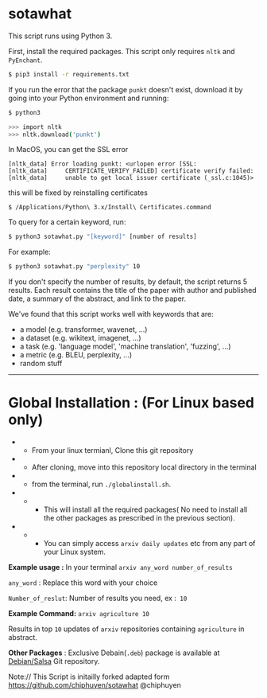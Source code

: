 # sotawhat

This script runs using Python 3.

First, install the required packages. This script only requires ``nltk`` and ``PyEnchant``.

```bash
$ pip3 install -r requirements.txt
```

If you run the error that the package ``punkt`` doesn't exist, download it by going into your Python environment and running:

```bash
$ python3

>>> import nltk
>>> nltk.download('punkt')
```

In MacOS, you can get the SSL error

```
[nltk_data] Error loading punkt: <urlopen error [SSL:
[nltk_data]     CERTIFICATE_VERIFY_FAILED] certificate verify failed:
[nltk_data]     unable to get local issuer certificate (_ssl.c:1045)>
```

this will be fixed by reinstalling certificates
```shell
$ /Applications/Python\ 3.x/Install\ Certificates.command
```


To query for a certain keyword, run:

```bash
$ python3 sotawhat.py "[keyword]" [number of results]
```

For example:

```bash
$ python3 sotawhat.py "perplexity" 10
```

If you don't specify the number of results, by default, the script returns 5 results. Each result contains the title of the paper with author and published date, a summary of the abstract, and link to the paper.

We've found that this script works well with keywords that are:
+ a model (e.g. transformer, wavenet, ...)
+ a dataset (e.g. wikitext, imagenet, ...)
+ a task (e.g. 'language model', 'machine translation', 'fuzzing', ...)
+ a metric (e.g. BLEU, perplexity, ...)
+ random stuff

---------------------------------------------------------------------------
# Global Installation : (For Linux based only)

- * From your linux termianl, Clone this git repository
- * After cloning, move into this repository local directory in the terminal
- *  from the terminal, run `./globalinstall.sh`. 
- - *  This will install all the required packages( No need to install all the other packages as prescribed in the previous section).
- - *  You can simply access `arxiv daily updates` etc from any part of your Linux system.

**Example usage :** In your terminal
`arxiv any_word number_of_results` 

`any_word` : Replace this word with your choice

`Number_of_reslut`: Number of results you need, ex :` 10`
         
         

**Example Command:** `arxiv agriculture 10` 

Results in top `10` updates of `arxiv` repositories containing `agriculture` in abstract. 


**Other Packages** : Exclusive Debain(`.deb`) package is available at [Debian/Salsa](https://salsa.debian.org/gorlapraveen-guest/arxivdailydebianpackage) Git repository.

Note:// This Script is initailly forked adapted form https://github.com/chiphuyen/sotawhat @chiphuyen
